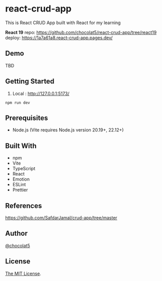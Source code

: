 # react-crud-app

This is React CRUD App built with React for my learning

**React 19**
repo: https://github.com/chocolat5/react-crud-app/tree/react19
deploy: https://1a7a61a8.react-crud-app.pages.dev/

## Demo

TBD

## Getting Started

1. Local : http://127.0.0.1:5173/

```
npm run dev
```

## Prerequisites

- Node.js (Vite requires Node.js version 20.19+, 22.12+)

## Built With

- npm
- Vite
- TypeScript
- React
- Emotion
- ESLint
- Prettier

## References

https://github.com/SafdarJamal/crud-app/tree/master

## Author

[@chocolat5](https://github.com/chocolat5)

## License

[The MIT License](https://opensource.org/licenses/MIT).
